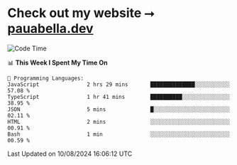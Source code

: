 # Check out my website ⭢ [pauabella.dev](https://pauabella.dev)

<!--START_SECTION:waka-->
![Code Time](http://img.shields.io/badge/Code%20Time-3%2C642%20hrs%2047%20mins-blue)

📊 **This Week I Spent My Time On** 

```text
💬 Programming Languages: 
JavaScript               2 hrs 29 mins       ██████████████░░░░░░░░░░░   57.08 % 
TypeScript               1 hr 41 mins        ██████████░░░░░░░░░░░░░░░   38.95 % 
JSON                     5 mins              █░░░░░░░░░░░░░░░░░░░░░░░░   02.11 % 
HTML                     2 mins              ░░░░░░░░░░░░░░░░░░░░░░░░░   00.91 % 
Bash                     1 min               ░░░░░░░░░░░░░░░░░░░░░░░░░   00.59 % 
```


 Last Updated on 10/08/2024 16:06:12 UTC
<!--END_SECTION:waka-->
